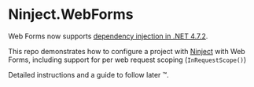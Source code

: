# Ninject.WebForms
Web Forms now supports [dependency injection in .NET 4.7.2](https://docs.microsoft.com/en-us/dotnet/framework/whats-new/#asp-net472).

This repo demonstrates how to configure a project with [Ninject](https://github.com/ninject/Ninject) with Web Forms, including support for
per web request scoping (`InRequestScope()`)

Detailed instructions and a guide to follow later &trade;.